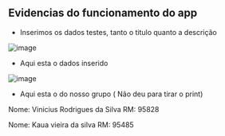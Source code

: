## Evidencias do funcionamento do app

- Inserimos os dados testes, tanto o titulo quanto a descrição

![image](https://github.com/user-attachments/assets/e09c5a8b-4c47-49f1-8e74-7c6d82bcacfb)

- Aqui esta o dados inserido


![image](https://github.com/user-attachments/assets/fb3ecfd6-4ab7-44c1-aee1-bfee6c4e995e)


- Aqui esta o do nosso grupo ( Não deu para tirar o print)

Nome: Vinicius Rodrigues da Silva
RM: 95828

Nome: Kaua vieira da silva
RM: 95485
